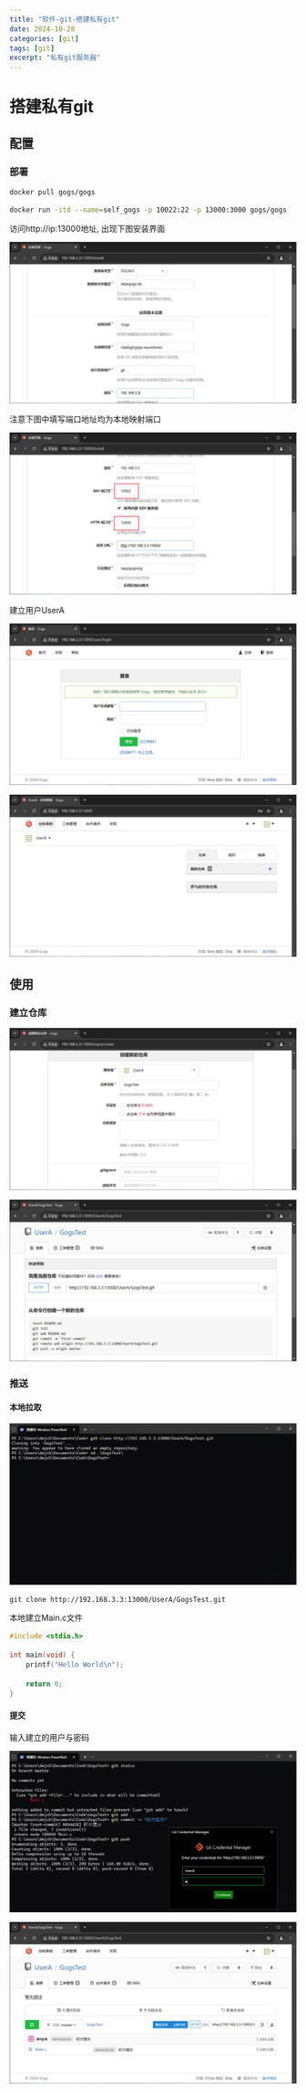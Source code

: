 ```yaml
---
title: "软件-git-搭建私有git"
date: 2024-10-28
categories: [git]
tags: [git]
excerpt: "私有git服务器"
---
```


# 搭建私有git

## 配置

### 部署

```sh
docker pull gogs/gogs
```

```sh
docker run -itd --name=self_gogs -p 10022:22 -p 13000:3000 gogs/gogs
```

访问http://ip:13000地址, 出现下图安装界面

![](/Resource/Imgur/20241028_200526.jpg)

注意下图中填写端口地址均为本地映射端口

![](/Resource/Imgur/20241028_200627.jpg)

建立用户UserA

![](/Resource/Imgur/20241028_200858.jpg)

![](/Resource/Imgur/20241028_201335.jpg)

## 使用

### 建立仓库

![](/Resource/Imgur/20241028_201858.jpg)

![](/Resource/Imgur/20241028_201958.jpg)

### 推送

#### 本地拉取

![](/Resource/Imgur/20241028_202644.jpg)

```
git clone http://192.168.3.3:13000/UserA/GogsTest.git
```

本地建立Main.c文件

```c
#include <stdio.h>

int main(void) {
    printf("Hello World\n");

    return 0;
}
```

#### 提交

输入建立的用户与密码

![](/Resource/Imgur/20241028_202937.jpg)

![](/Resource/Imgur/20241028_203416.jpg)
